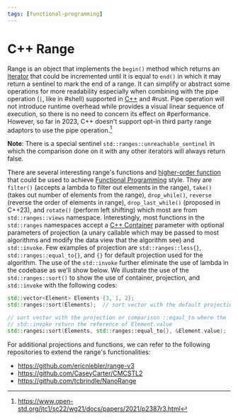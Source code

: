 ```yaml
---
tags: [functional-programming]
---
```


# C++ Range

Range is an object that implements the `begin()` method which returns an
[Iterator](202202241727.md) that could be incremented until it is equal to
`end()` in which it may return a sentinel to mark the end of a range. It can
simplify or abstract some operations for more readability especially when
combining with the pipe operation (`|`, like in #shell) supported in
[C++](202302190651.md) and #rust. Pipe operation will not introduce runtime
overhead while provides a visual linear sequence of execution, so there is no
need to concern its effect on #performance. However, so far in 2023, C++ doesn't
support opt-in third party range adaptors to use the pipe
operation.[^revzin2021]

**Note**: There is a special sentinel `std::ranges::unreachable_sentinel` in
which the comparison done on it with any other iterators will always return
false.

There are several interesting range's functions and [higher-order function](202304241202.md)
that could be used to achieve [Functional Programming](202203061121.md) style.
They are `filter()` (accepts a lambda to filter out elements in the range),
`take()` (takes out number of elements from the range), `drop_while()`,
`reverse` (reverse the order of elements in range), `drop_last_while()`
(proposed in C++23), and `rotate()` (perform left shifting) which most are from
`std::ranges::views` namespace. Interestingly, most functions in the
`std::ranges` namespaces accept a [C++ Container](202202241719.md) parameter
with optional parameters of projection (a unary callable which may be passed to
most algorithms and modify the data view that the algorithm see) and
`std::invoke`. Few examples of projection are `std::ranges::less{}`,
`std::ranges::equal_to{}`, and `{}` for default projection used for the
algorithm. The use of the `std::invoke` further eliminate the use of lambda in
the codebase as we'll show below. We illustrate the use of the
`std::ranges::sort()` to show the use of container, projection, and
`std::invoke` with the following codes:

```cpp
std::vector<Element> Elements {3, 1, 2};
std::ranges::sort(Elements);  // sort vector with the default projection

// sort vector with the projection or comparison ::eqaul_to where the
// std::invoke return the reference of Element.value
std::ranges::sort(Elements, std::ranges::equal_to{}, &Element.value);
```

For additional projections and functions, we can refer to the following
repositories to extend the range's functionalities:
- https://github.com/ericniebler/range-v3
- https://github.com/CaseyCarter/CMCSTL2
- https://github.com/tcbrindle/NanoRange

[^revzin2021]: https://www.open-std.org/jtc1/sc22/wg21/docs/papers/2021/p2387r3.html
